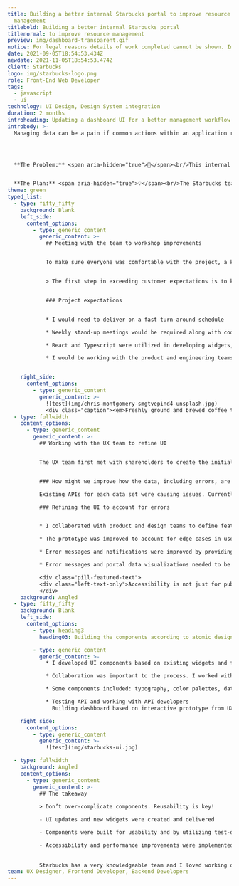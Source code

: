 ```yaml
---
title: Building a better internal Starbucks portal to improve resource
  management
titlebold: Building a better internal Starbucks portal
titlenormal: to improve resource management
preview: img/dashboard-transparent.gif
notice: For legal reasons details of work completed cannot be shown. Images are representational.
date: 2021-09-05T18:54:53.434Z
newdate: 2021-11-05T18:54:53.474Z
client: Starbucks
logo: img/starbucks-logo.png
role: Front-End Web Developer
tags:
  - javascript
  - ui
technology: UI Design, Design System integration
duration: 2 months
introheading: Updating a dashboard UI for a better management workflow
introbody: >-
  Managing data can be a pain if common actions within an application result in errors or the actions are not easily found within the UI. My role involved developing components with React and TypeScript.




  **The Problem:** <span aria-hidden="true">🤔</span><br/>This internal Starbucks portal experienced sync issues and error management issues.


  **The Plan:** <span aria-hidden="true">💡</span><br/>The Starbucks team needed to easily see information on assets being managed. A main dashboard with access to all data and the ability to display cross-data information was proposed.
theme: green
typed_list:
  - type: fifty_fifty
    background: Blank
    left_side:
      content_options:
        - type: generic_content
          generic_content: >-
            ## Meeting with the team to workshop improvements


            To make sure everyone was comfortable with the project, a kick-off meeting was held. The meeting agenda involved going over the development environment and establishing expectations.


            > The first step in exceeding customer expectations is to know those expectations


            ### Project expectations


            * I would need to deliver on a fast turn-around schedule

            * Weekly stand-up meetings would be required along with code reviews

            * React and Typescript were utilized in developing widgets, including the creation and application of variables for branding color and typography 

            * I would be working with the product and engineering teams on enterprise-facing features


    right_side:
      content_options:
        - type: generic_content
          generic_content: >-
            ![test](img/chris-montgomery-smgtvepind4-unsplash.jpg)
            <div class="caption"><em>Freshly ground and brewed coffee to start the virtual meeting.</em></div>
  - type: fullwidth
    content_options:
      - type: generic_content
        generic_content: >-
          ## Working with the UX team to refine UI


          The UX team first met with shareholders to create the initial version of the UI. I met with the UX team after this session and we worked together to harmonize the feedback, along with information I gathered from the API team. There were several problems to be solved, not merely a UI to create.


          ### How might we improve how the data, including errors, are managed?

          Existing APIs for each data set were causing issues. Currently there was no user feedback for issues prior to submission and an unclear error after submission. The big question was how should errors be handled within the UI and within the API? Could and should error states be avoided?

          ### Refining the UI to account for errors


          * I collaborated with product and design teams to define features and identify opportunities for improvement

          * The prototype was improved to account for edge cases in user flow

          * Error messages and notifications were improved by providing thoughtful feedback

          * Error messages and portal data visualizations needed to be accessible

          <div class="pill-featured-text">
          <div class="left-text-only">Accessibility is not just for public-facing applications. It was important for me to emphasize this to the team.</div>
          </div>
    background: Angled
  - type: fifty_fifty
    background: Blank
    left_side:
      content_options:
        - type: heading3
          heading03: Building the components according to atomic design

        - type: generic_content
          generic_content: >-
            * I developed UI components based on existing widgets and from scratch utilizing React, Typescript, and some Java

            * Collaboration was important to the process. I worked with the backend and frontend teams to ensure optimized API calls between parent and child components

            * Some components included: typography, color palettes, data cards, tables, modals, and forms

            * Testing API and working with API developers
              Building dashboard based on interactive prototype from UX designer (our team)

    right_side:
      content_options:
        - type: generic_content
          generic_content: >-
            ![test](img/starbucks-ui.jpg)

  - type: fullwidth
    background: Angled
    content_options:
      - type: generic_content
        generic_content: >-
          ## The takeaway
          
          > Don’t over-complicate components. Reusability is key!

          - UI updates and new widgets were created and delivered

          - Components were built for usability and by utilizing test-driven development practices

          - Accessibility and performance improvements were implemented alongside the requested features. It was important to emphasize the necessity for accessible error messages and form elements to the team.
 
        
          Starbucks has a very knowledgeable team and I loved working directly with the UX and back-end folks. I'm glad the Insight team was able to deliver a robust user interface for Starbucks. <span aria-hidden="true">☕✨</span>
team: UX Designer, Frontend Developer, Backend Developers
---
```

